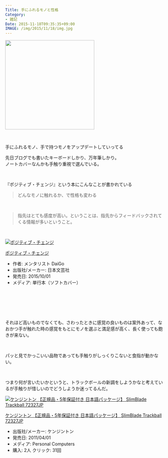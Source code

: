 ```yaml
---
Title: 手にふれるモノと性格
Category:
- 雑記
Date: 2015-11-18T09:35:35+09:00
IMAGE: /img/2015/11/18/img.jpg
---
```



<img class="magnifiable" src="/img/2015/11/18/img.jpg" alt="" width="284" />

 

手にふれるモノ、手で持つモノをアップデートしていってる

先日ブログでも書いたキーボードしかり、万年筆しかり。<br />ノートカバーなんかも手触り重視で選んでいる。

 

『ポジティブ・チェンジ』という本にこんなことが書かれている
<blockquote>

どんなモノに触れるか、で性格も変わる
</blockquote>

 
<blockquote>

指先はとても感度が高い。ということは、指先からフィードバックされてくる情報が多いということ。
</blockquote>

 
<div class="freezed">
<div class="external-link-detail"><a href="https://www.amazon.co.jp/exec/obidos/ASIN/4537261277/ab1025-22/"><img class="external-link-detail-image" title="ポジティブ・チェンジ" src="https://ecx.images-amazon.com/images/I/51r9UvrWu6L._SL160_.jpg" alt="ポジティブ・チェンジ" /></a>
<div class="external-link-detail-info">
<p class="external-link-detail-title"><a href="https://www.amazon.co.jp/exec/obidos/ASIN/4537261277/ab1025-22/">ポジティブ・チェンジ</a>
<ul>
<li><span class="external-link-detail-label">作者:</span> メンタリスト DaiGo</li>
<li><span class="external-link-detail-label">出版社/メーカー:</span> 日本文芸社</li>
<li><span class="external-link-detail-label">発売日:</span> 2015/10/01</li>
<li><span class="external-link-detail-label">メディア:</span> 単行本（ソフトカバー）</li>

</ul>
</div>
<div class="external-link-detail-foot"> </div>
</div>
</div>

 

 

それほど高いものでなくても、さわったときに感覚の良いものは案外あって、なおかつ手が触れた時の感覚をもとにモノを選ぶと満足感が高く、長く使っても飽きが来ない。

 

パッと見でかっこいい品物であっても手触りがしっくりこないと食指が動かない。

 

つまり何が言いたいかというと、トラックボールの新調をしようかなと考えているが手触りが惜しいのでどうしようか迷ってるんだ。
<div class="freezed">
<div class="external-link-detail"><a href="https://www.amazon.co.jp/exec/obidos/ASIN/B004QJYBAG/ab1025-22/"><img class="external-link-detail-image" title="ケンジントン 【正規品・5年保証付き 日本語パッケージ】 SlimBlade Trackball 72327JP" src="https://ecx.images-amazon.com/images/I/417cjCS-BML._SL160_.jpg" alt="ケンジントン 【正規品・5年保証付き 日本語パッケージ】 SlimBlade Trackball 72327JP" /></a>
<div class="external-link-detail-info">
<p class="external-link-detail-title"><a href="https://www.amazon.co.jp/exec/obidos/ASIN/B004QJYBAG/ab1025-22/">ケンジントン 【正規品・5年保証付き 日本語パッケージ】 SlimBlade Trackball 72327JP</a>
<ul>
<li><span class="external-link-detail-label">出版社/メーカー:</span> ケンジントン</li>
<li><span class="external-link-detail-label">発売日:</span> 2011/04/01</li>
<li><span class="external-link-detail-label">メディア:</span> Personal Computers</li>
<li><span class="external-link-detail-label">購入</span>: 2人 <span class="external-link-detail-label">クリック</span>: 31回</li>

</ul>
</div>
<div class="external-link-detail-foot"> </div>
</div>
</div>

 
